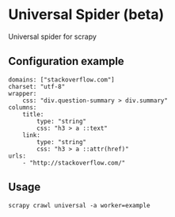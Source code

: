 # Universal Spider (beta)

Universal spider for scrapy

## Configuration example

    domains: ["stackoverflow.com"]
    charset: "utf-8"
    wrapper:
        css: "div.question-summary > div.summary"
    columns:
        title:
            type: "string"
            css: "h3 > a ::text"
        link:
            type: "string"
            css: "h3 > a ::attr(href)"
    urls:
        - "http://stackoverflow.com/"

## Usage

    scrapy crawl universal -a worker=example
